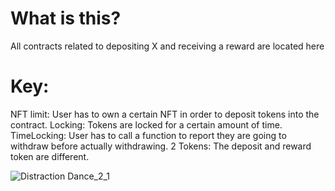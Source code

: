 # What is this? 
All contracts related to depositing X and receiving a reward are located here

# Key:
NFT limit: User has to own a certain NFT in order to deposit tokens into the contract.
Locking: Tokens are locked for a certain amount of time.
TimeLocking: User has to call a function to report they are going to withdraw before actually withdrawing.
2 Tokens: The deposit and reward token are different.

![Distraction Dance_2_1](https://user-images.githubusercontent.com/91562887/167346007-78d0361c-a7c1-49ca-ab89-935fdc0c1714.gif)
